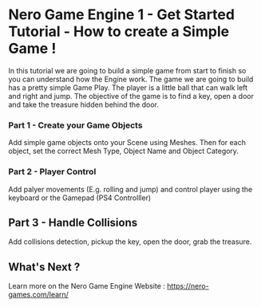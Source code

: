 # Nero Game Engine 1 - Get Started Tutorial - How to create a Simple Game !

In this tutorial we are going to build a simple game from start to finish so you can understand how the Engine work. The game we are going to build has a pretty simple Game Play. The player is a little ball that can walk left and right and jump. The objective of the game is to find a key, open a door and take the treasure hidden behind the door.

### Part 1 - Create your Game Objects
 
Add simple game objects onto your Scene using Meshes. Then for each object, set the correct Mesh Type, Object Name and Object Category.

### Part 2 - Player Control

Add palyer movements (E.g. rolling and jump) and control player using the keyboard or the Gamepad (PS4 Controlller)

## Part 3 - Handle Collisions

Add collisions detection, pickup the key, open the door, grab the treasure.

## What's Next ?

Learn more on the Nero Game Engine Website : https://nero-games.com/learn/

